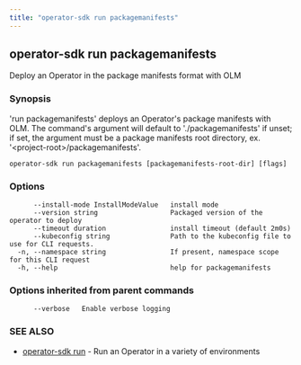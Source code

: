 ```yaml
---
title: "operator-sdk run packagemanifests"
---
```

## operator-sdk run packagemanifests

Deploy an Operator in the package manifests format with OLM

### Synopsis

'run packagemanifests' deploys an Operator's package manifests with OLM. The command's argument
will default to './packagemanifests' if unset; if set, the argument must be a package manifests root directory,
ex. '&lt;project-root&gt;/packagemanifests'.

```
operator-sdk run packagemanifests [packagemanifests-root-dir] [flags]
```

### Options

```
      --install-mode InstallModeValue   install mode
      --version string                  Packaged version of the operator to deploy
      --timeout duration                install timeout (default 2m0s)
      --kubeconfig string               Path to the kubeconfig file to use for CLI requests.
  -n, --namespace string                If present, namespace scope for this CLI request
  -h, --help                            help for packagemanifests
```

### Options inherited from parent commands

```
      --verbose   Enable verbose logging
```

### SEE ALSO

* [operator-sdk run](../operator-sdk_run)	 - Run an Operator in a variety of environments

